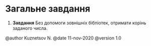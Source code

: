# Загальне завдання

1. **Завдання** Без допомоги зовнішніх бібліотек, отримати корінь заданого числа.

@author Kuznetsov N.
@date 11-nov-2020
@version 1.0